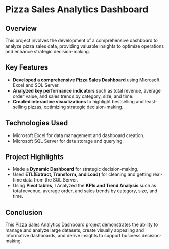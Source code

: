 # Pizza Sales Analytics Dashboard

## Overview
This project involves the development of a comprehensive dashboard to analyze pizza sales data, providing valuable insights to optimize operations and enhance strategic decision-making.

## Key Features
- **Developed a comprehensive Pizza Sales Dashboard** using Microsoft Excel and SQL Server.
- **Analyzed key performance indicators** such as total revenue, average order value, and sales trends by category, size, and time.
- **Created interactive visualizations** to highlight bestselling and least-selling pizzas, optimizing strategic decision-making.

## Technologies Used
- Microsoft Excel for data management and dashboard creation.
- Microsoft SQL Server for data storage and querying.

## Project Highlights
- Made a **Dynamic Dashboard** for strategic decision-making.
- Used **ETL(Extract, Transform, and Load)** for cleaning and getting real-time data from the SQL Server.
- Using **Pivot tables**, I Analyzed the **KPIs and Trend Analysis** such as total revenue, average order, and sales trends by category, size, and time.

## Conclusion
This Pizza Sales Analytics Dashboard project demonstrates the ability to manage and analyze large datasets, create visually appealing and informative dashboards, and derive insights to support business decision-making. 
